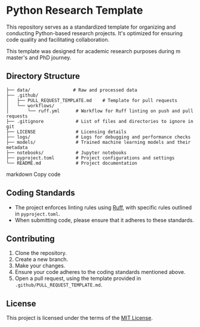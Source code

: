 # Python Research Template

This repository serves as a standardized template for organizing and conducting Python-based research projects. It's optimized for ensuring code quality and facilitating collaboration.

This template was designed for academic research purposes during m master's and PhD journey.

## Directory Structure
```
├── data/                # Raw and processed data
├── .github/
│   ├── PULL_REQUEST_TEMPLATE.md    # Template for pull requests
│   └── workflows/
│       └── ruff.yml      # Workflow for Ruff linting on push and pull requests
├── .gitignore            # List of files and directories to ignore in git
├── LICENSE               # Licensing details
├── logs/                 # Logs for debugging and performance checks
├── models/               # Trained machine learning models and their metadata
├── notebooks/            # Jupyter notebooks
├── pyproject.toml        # Project configurations and settings
└── README.md             # Project documentation
```

markdown
Copy code

## Coding Standards
- The project enforces linting rules using [Ruff](https://github.com/ambv/ruff), with specific rules outlined in `pyproject.toml`.
- When submitting code, please ensure that it adheres to these standards.

## Contributing

1. Clone the repository.
2. Create a new branch.
3. Make your changes.
4. Ensure your code adheres to the coding standards mentioned above.
5. Open a pull request, using the template provided in `.github/PULL_REQUEST_TEMPLATE.md`.

## License

This project is licensed under the terms of the [MIT License](LICENSE).
